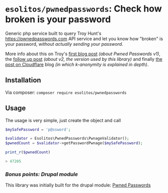 # `esolitos/pwnedpasswords`: Check how broken is your password

Generic php service built to query Troy Hunt's https://pwnedpasswords.com API service and let you know how "broken" is your password, *without actually sending your password*.

More info about this on Troy's [first blog post](https://www.troyhunt.com/introducing-306-million-freely-downloadable-pwned-passwords/) _(about Pwned Passwords v1)_, the [follow up post](https://www.troyhunt.com/ive-just-launched-pwned-passwords-version-2/) _(about v2, the version used by this library)_ and finally [the post on Cloudflare](https://blog.cloudflare.com/validating-leaked-passwords-with-k-anonymity/) blog _(in which k-anonymity is explained in depth)_.

## Installation

Via composer: `composer require esolitos/pwnedpasswords`

## Usage

The usage is very simple, just create the object and call

```php
$mySafePassword = 'p@ssword';

$validator = Esolitos\PwnedPasswords\PwnageValidator();
$pwnedCount = $validator->getPasswordPwnage($mySafePassword);

print_r($pwnedCount)

> 47205

```


### _Bonus points: Drupal module_

This library was initially built for the drupal module: [Pwned Passwords](https://www.drupal.org/project/pwned_passwords)
